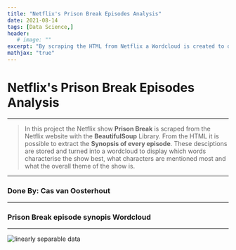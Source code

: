 ```yaml
---
title: "Netflix's Prison Break Episodes Analysis"
date: 2021-08-14
tags: [Data Science,]
header:
   # image: ""
excerpt: "By scraping the HTML from Netflix a Wordcloud is created to display what characterizes the show most"
mathjax: "true"
---
```

# Netflix's Prison Break Episodes Analysis
---
> In this project the Netflix show **Prison Break** is scraped from the Netflix website with the **BeautifulSoup** Library. From the HTML it is possible to extract the **Synopsis of every episode**. These desciptions are stored and turned into a wordcloud to display which words characterise the show best, what characters are mentioned most and what the overall theme of the show is. 

___
### Done By: Cas van Oosterhout
___

<script src="https://gist.github.com/CasvanOosterhout/74a6b03d12ef990acd10452e875379ce.js"></script>

### Prison Break episode synopis Wordcloud
___
<img src="{{ site.url }}{{ site.baseurl }}/images/perceptron/PB3.png" alt="linearly separable data">
